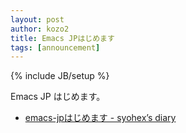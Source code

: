 ```yaml
---
layout: post
author: kozo2
title: Emacs JPはじめます
tags: [announcement]
---
```

{% include JB/setup %}

Emacs JP はじめます。

* [emacs-jpはじめます - syohex’s diary](http://syohex.hatenablog.com/entry/20130217/1361071341)

